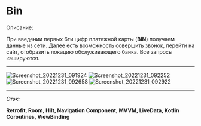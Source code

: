 # Bin
Описание:

При введении первых 6ти цифр платежной карты (__BIN__) получаем данные из сети.
Далее есть возможность совершить звонок, перейти на сайт, отобразить локацию обслуживающего банка. Все запросы кэшируются.

___
![Screenshot_20221231_091924](https://user-images.githubusercontent.com/26350957/210127988-ec05109a-4861-4bdf-bfd1-b50502e76a94.png)
![Screenshot_20221231_092252](https://user-images.githubusercontent.com/26350957/210127992-cd50fd3b-29fb-438f-82e0-3ac972911c0c.png)
![Screenshot_20221231_092658](https://user-images.githubusercontent.com/26350957/210127994-8807c8a9-afa1-4320-abcc-97987320f458.png)
![Screenshot_20221231_092922](https://user-images.githubusercontent.com/26350957/210127997-c229298f-690d-499a-bd32-77812645da56.png)
___
_Стэк:_

__Retrofit, Room, Hilt, Navigation Component, MVVM, LiveData, Kotlin Coroutines, ViewBinding__                
